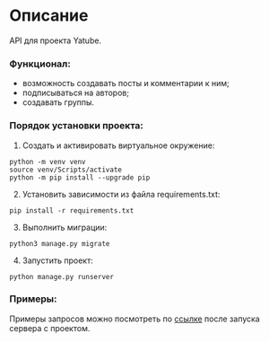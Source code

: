 # Описание
 API для проекта Yatube.
 ### Функционал:
 - возможность создавать посты и комментарии к ним;
 - подписываться на авторов;
 - создавать группы.
 
 ### Порядок установки проекта:
 1. Создать и активировать виртуальное окружение:
 ```
python -m venv venv
source venv/Scripts/activate
python -m pip install --upgrade pip
```
2. Установить зависимости из файла requirements.txt:
```
pip install -r requirements.txt
```
3. Выполнить миграции:
```
python3 manage.py migrate
```
4. Запустить проект:
```
python manage.py runserver
```

### Примеры:
Примеры запросов можно посмотреть по [ссылке](http://127.0.0.1:8000/redoc/) после запуска сервера с проектом.